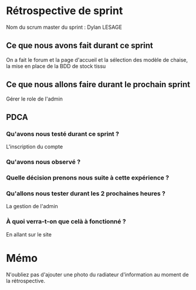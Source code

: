 # Rétrospective de sprint

Nom du scrum master du sprint : Dylan LESAGE

## Ce que nous avons fait durant ce sprint
On a fait le forum et la page d'accueil et la sélection des modèle de chaise, la mise en place de la BDD de stock tissu

## Ce que nous allons faire durant le prochain sprint
Gérer le role de l'admin

## PDCA 
### Qu'avons nous testé durant ce sprint ?
L'inscription du compte

### Qu'avons nous observé ? 

### Quelle décision prenons nous suite à cette expérience ? 

### Qu'allons nous tester durant les 2 prochaines heures ? 
La gestion de l'admin

### À quoi verra-t-on que celà à fonctionné ?
En allant sur le site

# Mémo
N'oubliez pas d'ajouter une photo du radiateur d'information au moment de la rétrospective.
